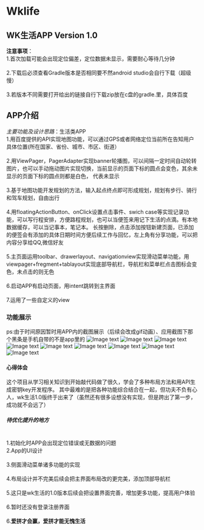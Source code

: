 # Wklife
WK生活APP Version 1.0
-------------------------
**注意事项**：
<br>1.首次加载可能会出现定位偏差，定位数据未显示，需要耐心等待几分钟</br>
<br>2.下载后必须查看Gradle版本是否相同要不然android studio会自行下载（超级慢）</br>
<br>3.若版本不同需要打开给出的链接自行下载zip放在c盘的gradle.里，具体百度</br>
## APP介绍
*主要功能及设计思路*：生活类APP
<br>1.用百度提供的API实现地图功能，可以通过GPS或者网络定位当前所在告知用户具体位置(所在国家、省份、城市、市区、街道）</br>
<br>2.用ViewPager，PagerAdapter实现banner轮播图，可以间隔一定时间自动轮转图片，也可以手动拖动图片实现切换，当前显示的页面下标的圆点会变色，其余未显示的页面下标的圆点则都是白色，
代表未显示<br>
<br>3.基于地图功能开发规划的方法，输入起点终点即可形成规划，规划有步行、骑行和驾车规划，自由出行
</br>
<br>4.用floatingActionButton、onClick设置点击事件、swich case等实现记录功能，可以写行程安排，方便路程规划，也可以当便签来用记下生活的点滴。有本地数据缓存，可以当记事本，笔记本。
长按删除，点击添加按钮新建页面，已添加的便签会有添加的具体日期时间方便后续工作与回忆，左上角有分享功能，可以把内容分享给QQ,微信好友</br>
<br>5.主页面运用toolbar、drawerlayout、navigationview实现滑动菜单功能，用viewpager+fregment+tablayout实现底部导航栏，导航栏和菜单栏点击图标会变色，未点击的则无色</br>
<br>6.启动APP有启动页面，用intent跳转到主界面</br>
<br>7.运用了一些自定义的view</br>
### 功能展示
ps:由于时间原因暂时用APP内的截图展示（后续会改成gif动画）、应用截图下那个黑条是手机自带的不是app里的
![Image text](https://github.com/wksports/Wklife/blob/master/app/src/main/res/picture/picture_1.jpg)
![Image text](https://github.com/wksports/Wklife/blob/master/app/src/main/res/picture/picture_2.jpg)
![Image text](https://github.com/wksports/Wklife/blob/master/app/src/main/res/picture/picture_3.jpg)
![Image text](https://github.com/wksports/Wklife/blob/master/app/src/main/res/picture/picture_4.jpg)
![Image text](https://github.com/wksports/Wklife/blob/master/app/src/main/res/picture/picture_5.jpg)
![Image text](https://github.com/wksports/Wklife/blob/master/app/src/main/res/picture/picture_6.jpg)
![Image text](https://github.com/wksports/Wklife/blob/master/app/src/main/res/picture/picture_7.jpg)
![Image text](https://github.com/wksports/Wklife/blob/master/app/src/main/res/picture/picture_8.jpg)
![Image text](https://github.com/wksports/Wklife/blob/master/app/src/main/res/picture/picture_9.jpg)

#### 心得体会
这个项目从学习相关知识到开始敲代码做了很久，学会了多种布局方法和用API生成密钥key开发程序。
其中最难的是把各种功能综合结合在一起，但功夫不负有心人，wk生活1.0版终于出来了（虽然还有很多设想没有实现，但是跨出了第一步，成功就不会远了）

##### 待优化提升的地方
<br>1.初始化时APP会出现定位错误或无数据的问题
<br>2.App的UI设计</br>
<br>3.侧面滑动菜单诸多功能的实现</br>
<br>4.布局设计并不完美后续会把主界面布局改的更完美，添加顶部导航栏</br>
<br>5.这只是wk生活的1.0版本后续会把设置界面完善，增加更多功能，提高用户体验</br>
<br>6.暂时还没有登录注册界面</br>
<br>6.**爱拼才会赢，爱拼才能无愧生活**</br>
